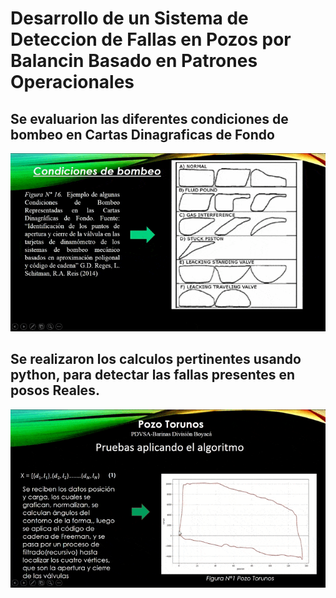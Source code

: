 # Desarrollo de un Sistema de Deteccion de Fallas en Pozos por Balancin Basado en Patrones Operacionales
## Se evaluarion las diferentes condiciones de bombeo en Cartas Dinagraficas de Fondo
![](https://github.com/dominapython/Desarrollo-de-un-Sistema-de-Detecci-n-de-Fallas-en-Pozos-por-Balanc-n-Basado-en-Patrones-Operacional/blob/main/2021-09-09%2016-01-27.gif)

## Se realizaron los calculos pertinentes usando python, para detectar las fallas presentes en posos Reales.
![](https://github.com/dominapython/Desarrollo-de-un-Sistema-de-Detecci-n-de-Fallas-en-Pozos-por-Balanc-n-Basado-en-Patrones-Operacional/blob/main/2021-09-09%2016-26-53.gif)
